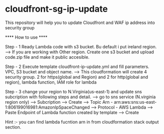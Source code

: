 # cloudfront-sg-ip-update
This repository will help you to update Cloudfront and WAF ip address into security group

**** How to use ****

Step - 1 Ready Lambda code with s3 bucket. Bu default i put ireland region. 
	--> If you are working with Other region. Create one s3 bucket and upload code.zip file and make it public accesible.

Step - 2 Execute template cloudfront-ip-update.yml and fill parameters. VPC, S3 bucket and object name. 
	--> This cloudformation will create 4 security group. 2 for https(global and Region) and 2 for http(global and region), lambda function, IAM role for lambda
	
Step - 3 change your region to N.Virginia(us-east-1) and update sns subcription with following steps and detail.
	--> go to sns service (N.virginia region only) --> Subcription --> Create --> Topic Arn - arn:aws:sns:us-east-1:806199016981:AmazonIpSpaceChanged --> Protocol - AWS Lambda --> Paste Endpoint of Lambda function created by template --> Create
	
Hint :- you can find lambda fucntion arn in from cloudformation stack output section. 
